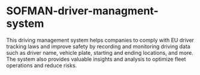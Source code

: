 # SOFMAN-driver-managment-system
This driving management system helps companies to comply with EU driver tracking laws and improve safety by recording and monitoring driving data such as driver name, vehicle plate, starting and ending locations, and more. The system also provides valuable insights and analysis to optimize fleet operations and reduce risks.
